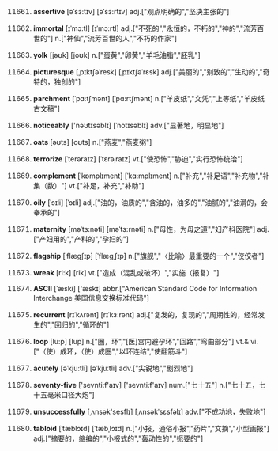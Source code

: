 11661. **assertive**
[əˈsɜ:tɪv]  [əˈsɜ:rtɪv]
adj.["观点明确的","坚决主张的"]  

11662. **immortal**
[ɪˈmɔ:tl]  [ɪˈmɔ:rtl]
adj.["不死的","永恒的，不朽的","神的","流芳百世的"]  n.["神仙","流芳百世的人","不朽的作家"]  

11663. **yolk**
[jəʊk]  [joʊk]
n.["蛋黄","卵黄","羊毛油脂","胚乳"]  

11664. **picturesque**
[ˌpɪktʃəˈresk]  [ˌpɪktʃəˈrɛsk]
adj.["美丽的","别致的","生动的","奇特的，独创的"]  

11665. **parchment**
[ˈpɑ:tʃmənt]  [ˈpɑ:rtʃmənt]
n.["羊皮纸","文凭","上等纸","羊皮纸古文稿"]  

11666. **noticeably**
['nəʊtɪsəblɪ]  [ˈnotɪsəblɪ]
adv.["显著地，明显地"]  

11667. **oats**
[əʊts]  [oʊts]
n.["燕麦","燕麦粥"]  

11668. **terrorize**
[ˈterəraɪz]  [ˈtɛrəˌraɪz]
vt.["使恐怖","胁迫","实行恐怖统治"]  

11669. **complement**
[ˈkɒmplɪment]  [ˈkɑ:mplɪment]
n.["补充","补足语","补充物","补集（数）"]  vt.["补足，补充","补助"]  

11670. **oily**
[ˈɔɪli]  [ˈɔɪli]
adj.["油的，油质的","含油的，油多的","油腻的","油滑的，会奉承的"]  

11671. **maternity**
[məˈtɜ:nəti]  [məˈtɜ:rnəti]
n.["母性，为母之道","妇产科医院"]  adj.["产妇用的","产科的","孕妇的"]  

11672. **flagship**
[ˈflægʃɪp]  [ˈflæɡˌʃɪp]
n.["旗舰","〈比喻〉最重要的一个","佼佼者"]  

11673. **wreak**
[ri:k]  [rik]
vt.["造成（混乱或破坏）","实施（报复）"]  

11674. **ASCII**
[ˈæski]  ['æskɪ]
abbr.["American Standard Code for Information Interchange 美国信息交换标准代码"]  

11675. **recurrent**
[rɪˈkʌrənt]  [rɪˈkɜ:rənt]
adj.["复发的，复现的","周期性的，经常发生的","回归的","循环的"]  

11676. **loop**
[lu:p]  [lup]
n.["圈，环","[医]宫内避孕环","回路","弯曲部分"]  vt.& vi.["（使）成环，（使）成圈","以环连结","使翻筋斗"]  

11677. **acutely**
[əˈkju:tli]  [əˈkjuːtli]
adv.["尖锐地","剧烈地"]  

11678. **seventy-five**
['sevnti:f'aɪv]  ['sevnti:f'aɪv]
num.["七十五"]  n.["七十五，七十五毫米口径大炮"]  

11679. **unsuccessfully**
[ˌʌnsək'sesflɪ]  [ˌʌnsəkˈsɛsfəlɪ]
adv.["不成功地，失败地"]  

11680. **tabloid**
[ˈtæblɔɪd]  [ˈtæbˌlɔɪd]
n.["小报，通俗小报","药片","文摘","小型画报"]  adj.["摘要的，缩编的","小报式的","轰动性的","扼要的"]  

